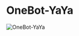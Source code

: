 # OneBot-YaYa

![OneBot-YaYa](https://socialify.git.ci/Yiwen-Chan/OneBot-YaYa/image?description=1&descriptionEditable=OneBot%20base%20on%20XQ&font=Inter&logo=https%3A%2F%2Fgithub.com%2Fhowmanybots%2Fonebot%2Fraw%2Fmaster%2Fassets%2Flogo-256.png&owner=1&pattern=Circuit%20Board&theme=Light)
